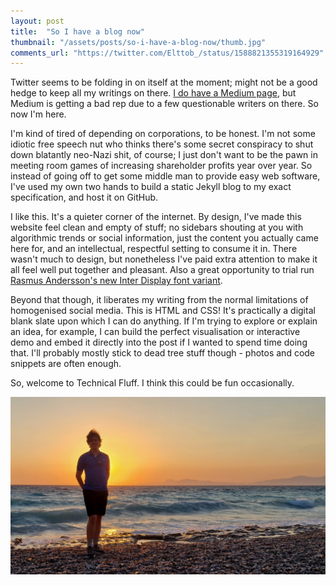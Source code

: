 ```yaml
---
layout: post
title:  "So I have a blog now"
thumbnail: "/assets/posts/so-i-have-a-blog-now/thumb.jpg"
comments_url: "https://twitter.com/Elttob_/status/1588821355319164929"
---
```

Twitter seems to be folding in on itself at the moment; might not be a good
hedge to keep all my writings on there. [I do have a Medium page](https://elttob.medium.com/),
but Medium is getting a bad rep due to a few questionable writers on there. So
now I'm here.

I'm kind of tired of depending on corporations, to be honest. I'm not some
idiotic free speech nut who thinks there's some secret conspiracy to shut down
blatantly neo-Nazi shit, of course; I just don't want to be the pawn in meeting
room games of increasing shareholder profits year over year. So instead of going
off to get some middle man to provide easy web software, I've used my own two
hands to build a static Jekyll blog to my exact specification, and host it on
GitHub.

I like this. It's a quieter corner of the internet. By design, I've made this
website feel clean and empty of stuff; no sidebars shouting at you with
algorithmic trends or social information, just the content you actually came
here for, and an intellectual, respectful setting to consume it in. There wasn't
much to design, but nonetheless I've paid extra attention to make it all feel
well put together and pleasant. Also a great opportunity to trial run [Rasmus
Andersson's new Inter Display font variant](https://github.com/rsms/inter/discussions/463#discussion-4105311).

Beyond that though, it liberates my writing from the normal limitations of
homogenised social media. This is HTML and CSS! It's practically a digital blank
slate upon which I can do anything. If I'm trying to explore or explain an idea,
for example, I can build the perfect visualisation or interactive demo and embed
it directly into the post if I wanted to spend time doing that. I'll probably
mostly stick to dead tree stuff though - photos and code snippets are often
enough.

So, welcome to Technical Fluff. I think this could be fun occasionally.

![Hello, it's me](/assets/posts/so-i-have-a-blog-now/hello.jpg)